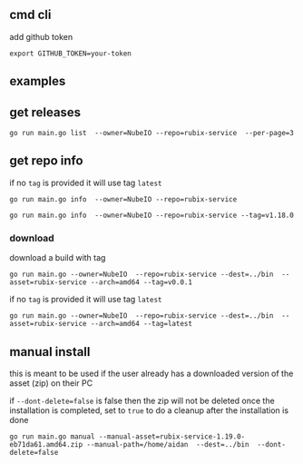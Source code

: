 ## cmd cli

add github token

```
export GITHUB_TOKEN=your-token
```

## examples

## get releases

```
go run main.go list  --owner=NubeIO --repo=rubix-service  --per-page=3
```

## get repo info

if no `tag` is provided it will use tag `latest`

```
go run main.go info  --owner=NubeIO --repo=rubix-service 
```

```
go run main.go info  --owner=NubeIO --repo=rubix-service --tag=v1.18.0
```

### download

download a build with tag

```
go run main.go --owner=NubeIO  --repo=rubix-service --dest=../bin  --asset=rubix-service --arch=amd64 --tag=v0.0.1
```

if no `tag` is provided it will use tag `latest`

```
go run main.go --owner=NubeIO  --repo=rubix-service --dest=../bin  --asset=rubix-service --arch=amd64 --tag=latest
```



## manual install
this is meant to be used if the user already has a downloaded version of the asset (zip) on their PC

if `--dont-delete=false` is false then the zip will not be deleted once the installation is completed, set to `true` to do a cleanup after the installation is done

```
go run main.go manual --manual-asset=rubix-service-1.19.0-eb71da61.amd64.zip --manual-path=/home/aidan  --dest=../bin  --dont-delete=false
```
